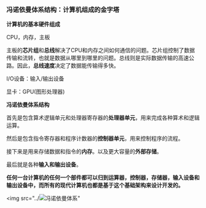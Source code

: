### 冯诺依曼体系结构：计算机组成的金字塔



**计算机的基本硬件组成**

CPU，内存，主板

主板的**芯片组**和**总线**解决了CPU和内存之间如何通信的问题。芯片组控制了数据传输和流转，也就是数据从哪里到哪里的问题。总线则是实际数据传输的高速公路。因此，**总线速度**决定了数据能传输得多快。

I/O设备：输入/输出设备

显卡：GPU(图形处理器)

**冯诺依曼体系结构**

首先是包含算术逻辑单元和处理器寄存器的**处理器单元**，用来完成各种算术和逻辑运算。

然后是包含指令寄存器和程序计数器的**控制器单元**，用来控制程序的流程。

接下来是用来存储数据和指令的**内存**。以及更大容量的**外部存储**。

最后就是各种**输入和输出设备**。



**任何一台计算机的任何一个部件都可以归到运算器，控制器，存储器，输入设备和输出设备中，而所有的现代计算机也都是基于这个基础架构来设计开发的。**

<img src="../![冯诺依曼体系](/Users/jackie/Documents/GitHub/DM/image/冯诺依曼体系.jpeg)"

















